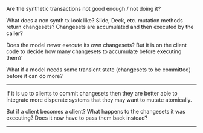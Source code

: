 Are the synthetic transactions not good enough / not doing it?

What does a non synth tx look like?
Slide, Deck, etc. mutation methods return changesets?
Changesets are accumulated and then executed by the caller?

Does the model never execute its own changesets?
But it is on the client code to decide how many changesets to accumulate before executing them?

What if a model needs some transient state (changesets to be committed) before it can do more?

---

If it is up to clients to commit changesets then they are better able to integrate more disperate systems that they may want to mutate atomically.

But if a client becomes a client? What happens to the changesets it was executing? Does it now have to pass them back instead?

---
